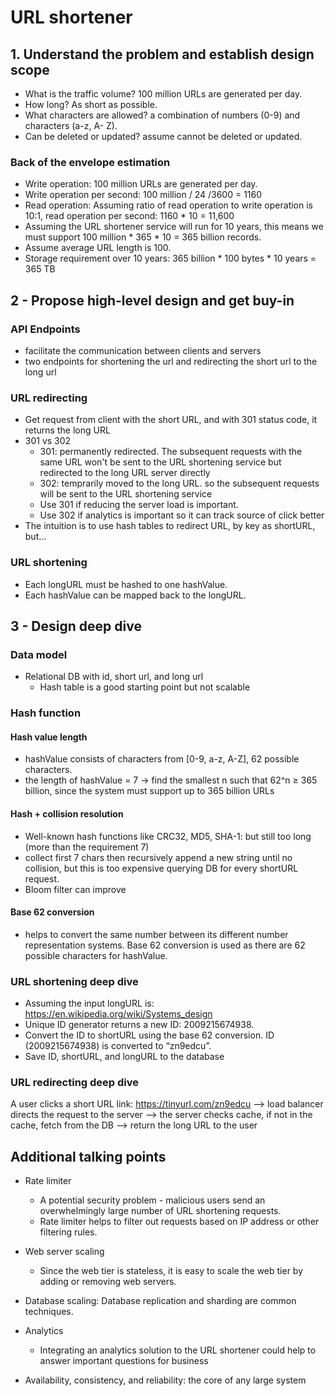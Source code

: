 # URL shortener

## 1. Understand the problem and establish design scope
- What is the traffic volume? 100 million URLs are generated per day.
- How long? As short as possible.
- What characters are allowed? a combination of numbers (0-9) and characters (a-z, A- Z).
- Can be deleted or updated? assume cannot be deleted or updated.

### Back of the envelope estimation
- Write operation: 100 million URLs are generated per day.
- Write operation per second: 100 million / 24 /3600 = 1160
- Read operation: Assuming ratio of read operation to write operation is 10:1, read operation per second: 1160 * 10 = 11,600
- Assuming the URL shortener service will run for 10 years, this means we must support 100 million * 365 * 10 = 365 billion records.
- Assume average URL length is 100.
- Storage requirement over 10 years: 365 billion * 100 bytes * 10 years = 365 TB

## 2 - Propose high-level design and get buy-in
### API Endpoints
- facilitate the communication between clients and servers
- two endpoints for shortening the url and redirecting the short url to the long url

### URL redirecting
- Get request from client with the short URL, and with 301 status code, it returns the long URL
- 301 vs 302
  - 301: permanently redirected. The subsequent requests with the same URL won't be sent to the URL shortening service but redirected to the long URL server directly
  - 302: temprarily moved to the long URL. so the subsequent requests will be sent to the URL shortening service
  - Use 301 if reducing the server load is important.
  - Use 302 if analytics is important so it can track source of click better
- The intuition is to use hash tables to redirect URL, by key as shortURL, but...

### URL shortening
- Each longURL must be hashed to one hashValue.
- Each hashValue can be mapped back to the longURL.

## 3 - Design deep dive
### Data model
- Relational DB with id, short url, and long url
  - Hash table is a good starting point but not scalable

### Hash function 
#### Hash value length
- hashValue consists of characters from [0-9, a-z, A-Z], 62 possible characters.
- the length of hashValue = 7 -> find the smallest n such that 62^n ≥ 365 billion, since the system must support up to 365 billion URLs

#### Hash + collision resolution
- Well-known hash functions like CRC32, MD5, SHA-1: but still too long (more than the requirement 7)
- collect first 7 chars then recursively append a new string until no collision, but this is too expensive querying DB for every shortURL request.
- Bloom filter can improve

#### Base 62 conversion
- helps to convert the same number between its different number representation systems. Base 62 conversion is used as there are 62 possible characters for hashValue.

### URL shortening deep dive
- Assuming the input longURL is: https://en.wikipedia.org/wiki/Systems_design
- Unique ID generator returns a new ID: 2009215674938.
- Convert the ID to shortURL using the base 62 conversion. ID (2009215674938) is converted to “zn9edcu”.
- Save ID, shortURL, and longURL to the database

### URL redirecting deep dive
A user clicks a short URL link: https://tinyurl.com/zn9edcu
--> load balancer directs the request to the server
--> the server checks cache, if not in the cache, fetch from the DB
--> return the long URL to the user

## Additional talking points
- Rate limiter
  - A potential security problem - malicious users send an overwhelmingly large number of URL shortening requests.
  - Rate limiter helps to filter out requests based on IP address or other filtering rules.

- Web server scaling
  - Since the web tier is stateless, it is easy to scale the web tier by adding or removing web servers.

- Database scaling: Database replication and sharding are common techniques.

- Analytics
  - Integrating an analytics solution to the URL shortener could help to answer important questions for business

- Availability, consistency, and reliability: the core of any large system
